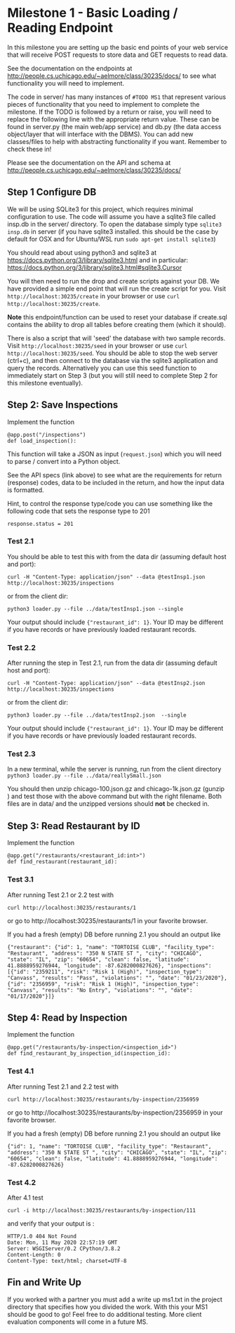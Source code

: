 # Milestone 1 - Basic Loading / Reading Endpoint

In this milestone you are setting up the basic end points of your web service that will receive POST requests to store data and GET requests to read data.

See the documentation on the endpoints at http://people.cs.uchicago.edu/~aelmore/class/30235/docs/ to see what functionality you will need to implement.

The code in server/ has many instances of `#TODO MS1` that represent various pieces of functionality that you need to implement to complete the milestone. If the TODO is followed by a return or raise, you will need to replace the following line with the appropriate return value. These can be found in server.py (the main web/app service) and db.py (the data access object/layer that will interface with the DBMS). You can add new classes/files to help with abstracting functionality if you want. Remember to check these in!

Please see the documentation on the API and schema at http://people.cs.uchicago.edu/~aelmore/class/30235/docs/

## Step 1 Configure DB
We will be using SQLite3 for this project, which requires minimal configuration to use.  The code will assume you have a sqlite3 file called insp.db in the server/ directory. To open the database simply type `sqlite3 insp.db` in server (if you have sqlite3 installed. this should be the case by default for OSX and for Ubuntu/WSL run `sudo apt-get install sqlite3`)

You should read about using python3 and sqlite3 at https://docs.python.org/3/library/sqlite3.html and in particular: https://docs.python.org/3/library/sqlite3.html#sqlite3.Cursor 


You will then need to run the drop and create scripts against your DB. We have provided a simple end point that will run the create script for you. Visit `http://localhost:30235/create` in your browser or use `curl http://localhost:30235/create`. 

**Note** this endpoint/function can be used to reset your database if create.sql contains the ability to drop all tables before creating them (which it should).

There is also a script that will 'seed' the database with two sample records. Visit `http://localhost:30235/seed` in your browser or use `curl http://localhost:30235/seed`. You should be able to stop the web server (ctrl+c), and then connect to the database via the sqlite3 application and query the records.  Alternatively you can use this seed function to immediately start on Step 3 (but you will still need to complete Step 2 for this milestone eventually).




## Step 2: Save Inspections
Implement the function
```
@app.post("/inspections")
def load_inspection():
```
This function will take a JSON as input (`request.json`) which you will need to parse / convert into a Python object. 

See the API specs (link above) to see what are the requirements for return (response) codes, data to be included in the return, and how the input data is formatted.

Hint, to control the response type/code you can use something like the following code that sets the response type to 201
```
response.status = 201
```

### Test 2.1
You should be able to test this with from the data dir (assuming default host and port): 
```
curl -H "Content-Type: application/json" --data @testInsp1.json http://localhost:30235/inspections
```
or  from the client dir:
```
python3 loader.py --file ../data/testInsp1.json --single
```

Your output should include `{"restaurant_id": 1}`. Your ID may be different if you have records or have previously loaded restaurant records.

### Test 2.2
After running the step in Test 2.1, run from the data dir (assuming default host and port): 
```
curl -H "Content-Type: application/json" --data @testInsp2.json http://localhost:30235/inspections
```
or  from the client dir:
```
python3 loader.py --file ../data/testInsp2.json  --single
```

Your output should include `{"restaurant_id": 1}`. Your ID may be different if you have records or have previously loaded restaurant records.

### Test 2.3
In a new terminal, while the server is running, run from the client directory `python3 loader.py --file ../data/reallySmall.json`

You should then unzip chicago-100.json.gz and chicago-1k.json.gz (gunzip <filename>) and test those with the above command but with the right filename. Both files are in data/ and the unzipped versions should **not** be checked in.

## Step 3: Read Restaurant by ID
Implement the function
```
@app.get("/restaurants/<restaurant_id:int>")
def find_restaurant(restaurant_id):
```
### Test 3.1
After running Test 2.1 or 2.2 test with
```
curl http://localhost:30235/restaurants/1
```
or go to http://localhost:30235/restaurants/1 in your favorite browser.


If you had a fresh (empty) DB before running 2.1 you should an output like
```
{"restaurant": {"id": 1, "name": "TORTOISE CLUB", "facility_type": "Restaurant", "address": "350 N STATE ST ", "city": "CHICAGO", "state": "IL", "zip": "60654", "clean": false, "latitude": 41.8888959276944, "longitude": -87.6282000827626}, "inspections": [{"id": "2359211", "risk": "Risk 1 (High)", "inspection_type": "Canvass", "results": "Pass", "violations": "", "date": "01/23/2020"}, {"id": "2356959", "risk": "Risk 1 (High)", "inspection_type": "Canvass", "results": "No Entry", "violations": "", "date": "01/17/2020"}]}
```


## Step 4: Read by Inspection
Implement the function
```
@app.get("/restaurants/by-inspection/<inspection_id>")
def find_restaurant_by_inspection_id(inspection_id):
```

### Test 4.1
After running Test 2.1 and 2.2 test with
```
curl http://localhost:30235/restaurants/by-inspection/2356959
```
or go to http://localhost:30235/restaurants/by-inspection/2356959 in your favorite browser.

If you had a fresh (empty) DB before running 2.1 you should an output like
```
{"id": 1, "name": "TORTOISE CLUB", "facility_type": "Restaurant", "address": "350 N STATE ST ", "city": "CHICAGO", "state": "IL", "zip": "60654", "clean": false, "latitude": 41.8888959276944, "longitude": -87.6282000827626}
```

### Test 4.2
After 4.1 test
```
curl -i http://localhost:30235/restaurants/by-inspection/111
```

and verify that your output is :

```
HTTP/1.0 404 Not Found
Date: Mon, 11 May 2020 22:57:19 GMT
Server: WSGIServer/0.2 CPython/3.8.2
Content-Length: 0
Content-Type: text/html; charset=UTF-8
```



## Fin and Write Up
If you worked with a partner you must add a write up ms1.txt in the project directory that specifies how you divided the work.
With this your MS1 should be good to go! Feel free to do additional testing. More client evaluation components will come in a future MS.

